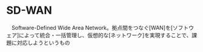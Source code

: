 # SD-WAN
　Software-Defined Wide Area Network。拠点間をつなぐ[WAN]を[ソフトウェア]によって統合・一括管理し、仮想的な[ネットワーク]を実現することで、課題に対応しようというもの

